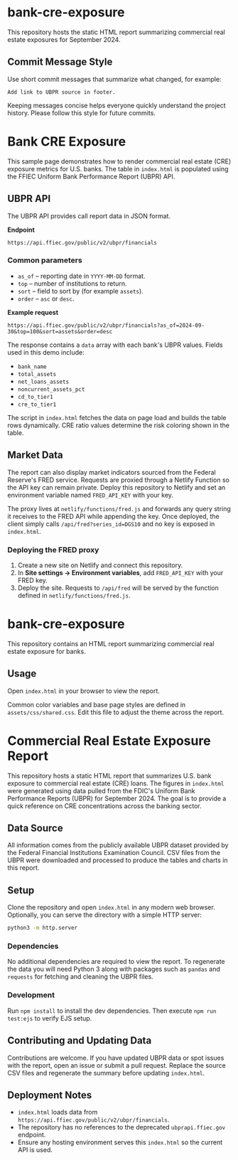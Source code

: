 
# bank-cre-exposure

This repository hosts the static HTML report summarizing commercial real estate exposures for September 2024.

## Commit Message Style

Use short commit messages that summarize what changed, for example:

```
Add link to UBPR source in footer.
```

Keeping messages concise helps everyone quickly understand the project history. Please follow this style for future commits.


# Bank CRE Exposure

This sample page demonstrates how to render commercial real estate (CRE) exposure metrics for U.S. banks. The table in `index.html` is populated using the FFIEC Uniform Bank Performance Report (UBPR) API.

## UBPR API

The UBPR API provides call report data in JSON format.

**Endpoint**

```
https://api.ffiec.gov/public/v2/ubpr/financials
```

### Common parameters

- `as_of` – reporting date in `YYYY-MM-DD` format.
- `top` – number of institutions to return.
- `sort` – field to sort by (for example `assets`).
- `order` – `asc` or `desc`.

**Example request**

```
https://api.ffiec.gov/public/v2/ubpr/financials?as_of=2024-09-30&top=100&sort=assets&order=desc
```

The response contains a `data` array with each bank's UBPR values. Fields used in this demo include:

- `bank_name`
- `total_assets`
- `net_loans_assets`
- `noncurrent_assets_pct`
- `cd_to_tier1`
- `cre_to_tier1`

The script in `index.html` fetches the data on page load and builds the table rows dynamically. CRE ratio values determine the risk coloring shown in the table.

## Market Data

The report can also display market indicators sourced from the Federal Reserve's FRED service. Requests are proxied through a Netlify Function so the API key can remain private. Deploy this repository to Netlify and set an environment variable named `FRED_API_KEY` with your key.

The proxy lives at `netlify/functions/fred.js` and forwards any query string it receives to the FRED API while appending the key. Once deployed, the client simply calls `/api/fred?series_id=DGS10` and no key is exposed in `index.html`.

### Deploying the FRED proxy

1. Create a new site on Netlify and connect this repository.
2. In **Site settings → Environment variables**, add `FRED_API_KEY` with your FRED key.
3. Deploy the site. Requests to `/api/fred` will be served by the function defined in `netlify/functions/fred.js`.


# bank-cre-exposure

This repository contains an HTML report summarizing commercial real estate exposure for banks.

## Usage

Open `index.html` in your browser to view the report.

Common color variables and base page styles are defined in `assets/css/shared.css`. Edit this file to adjust the theme across the report.

# Commercial Real Estate Exposure Report

This repository hosts a static HTML report that summarizes U.S. bank exposure to commercial real estate (CRE) loans. The figures in `index.html` were generated using data pulled from the FDIC's Uniform Bank Performance Reports (UBPR) for September 2024. The goal is to provide a quick reference on CRE concentrations across the banking sector.

## Data Source

All information comes from the publicly available UBPR dataset provided by the Federal Financial Institutions Examination Council. CSV files from the UBPR were downloaded and processed to produce the tables and charts in this report.

## Setup

Clone the repository and open `index.html` in any modern web browser. Optionally, you can serve the directory with a simple HTTP server:

```bash
python3 -m http.server
```

### Dependencies

No additional dependencies are required to view the report. To regenerate the data you will need Python 3 along with packages such as `pandas` and `requests` for fetching and cleaning the UBPR files.

### Development

Run `npm install` to install the dev dependencies. Then execute `npm run test:ejs` to verify EJS setup.

## Contributing and Updating Data

Contributions are welcome. If you have updated UBPR data or spot issues with the report, open an issue or submit a pull request. Replace the source CSV files and regenerate the summary before updating `index.html`.

## Deployment Notes

- `index.html` loads data from `https://api.ffiec.gov/public/v2/ubpr/financials`.
- The repository has no references to the deprecated `ubprapi.ffiec.gov` endpoint.
- Ensure any hosting environment serves this `index.html` so the current API is used.




